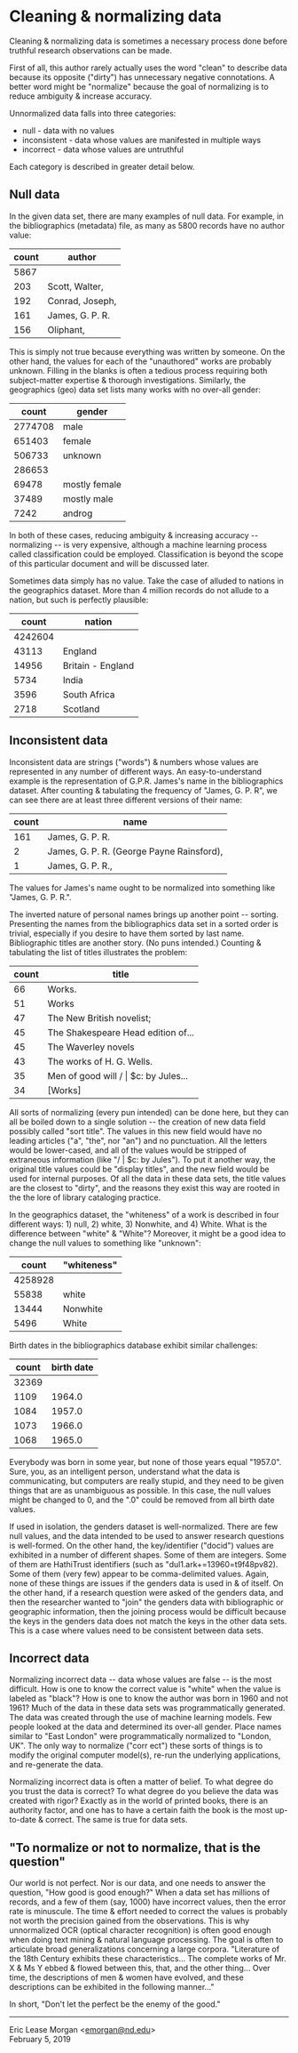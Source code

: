 # Cleaning &amp; normalizing data

Cleaning &amp; normalizing data is sometimes a necessary process done before truthful research observations can be made.

First of all, this author rarely actually uses the word "clean" to describe data because its opposite ("dirty") has unnecessary negative connotations. A better word might be "normalize" because the goal of normalizing is to reduce ambiguity &amp; increase accuracy. 

Unnormalized data falls into three categories:

  * null - data with no values
  * inconsistent - data whose values are manifested in multiple ways
  * incorrect - data whose values are untruthful

Each category is described in greater detail below.


## Null data

In the given data set, there are many examples of null data. For example, in the bibliographics (metadata) file, as many as 5800 records have no author value:

| count  | author          | 
|--------|-----------------|
| 5867   |                 |
| 203    | Scott, Walter,  |
| 192    | Conrad, Joseph, |
| 161    | James, G. P. R. |
| 156    | Oliphant,       |

This is simply not true because everything was written by someone. On the other hand, the values for each of the "unauthored" works are probably unknown. Filling in the blanks is often a tedious process requiring both subject-matter expertise &amp; thorough investigations. Similarly, the geographics (geo) data set lists many works with no over-all gender:

| count   | gender        | 
|---------|---------------|
| 2774708 | male          |
| 651403  | female        |
| 506733  | unknown       |
| 286653  |               |
| 69478   | mostly female |
| 37489   | mostly male   |
| 7242    | androg        |

In both of these cases, reducing ambiguity &amp; increasing accuracy -- normalizing -- is very expensive, although a machine learning process called classification could be employed. Classification is beyond the scope of this particular document and will be discussed later.

Sometimes data simply has no value. Take the case of alluded to nations in the geographics dataset. More than 4 million records do not allude to a nation, but such is perfectly plausible:

| count   | nation            | 
|---------|-------------------|
|4242604  |                   |
|43113    | England           |
|14956    | Britain - England | 
|5734     | India             | 
|3596     | South Africa      | 
|2718     | Scotland          | 


## Inconsistent data

Inconsistent data are strings ("words") &amp; numbers whose values are represented in any number of different ways. An easy-to-understand example is the representation of G.P.R. James's name in the bibliographics dataset. After counting &amp; tabulating the frequency of "James, G. P. R", we can see there are at least three different versions of their name:

| count | name                                      | 
|-------|-------------------------------------------|
| 161   | James, G. P. R.                           |
| 2     | James, G. P. R. (George Payne Rainsford), |
| 1     | James, G. P. R.,                          |

The values for James's name ought to be normalized into something like "James, G. P. R.".

The inverted nature of personal names brings up another point -- sorting. Presenting the names from the bibliographics data set in a sorted order is trivial, especially if you desire to have them sorted by last name. Bibliographic titles are another story. (No puns intended.) Counting &amp; tabulating the list of titles illustrates the problem:

| count | title                                | 
|-------|--------------------------------------|
| 66    | Works.                               |
| 51    | Works                                |
| 47    | The New British novelist;            |
| 45    | The Shakespeare Head edition of...   |
| 45    | The Waverley novels                  |
| 43    | The works of H. G. Wells.            |
| 35    | Men of good will / \| $c: by Jules... |
| 34    | [Works]                              |

All sorts of normalizing (every pun intended) can be done here, but they can all be boiled down to a single solution -- the creation of new data field possibly called "sort title". The values in this new field would have no leading articles ("a", "the", nor "an") and no punctuation. All the letters would be lower-cased, and all of the values would be stripped of extraneous information (like "/ | $c: by Jules"). To put it another way, the original title values could be "display titles", and the new field would be used for internal purposes. Of all the data in these data sets, the title values are the closest to "dirty", and the reasons they exist this way are rooted in the the lore of library cataloging practice.

In the geographics dataset, the "whiteness" of a work is described in four different ways: 1) null, 2) white, 3) Nonwhite, and 4) White. What is the difference between "white" &amp; "White"? Moreover, it might be a good idea to change the null values to something like "unknown":

| count   | "whiteness" | 
|---------|-------------|
| 4258928 |             |
| 55838   | white       |
| 13444   | Nonwhite    |
| 5496    | White       |

Birth dates in the bibliographics database exhibit similar challenges:

| count   | birth date | 
|---------|------------|
| 32369   |            |
| 1109    | 1964.0     |
| 1084    | 1957.0     |
| 1073    | 1966.0     |
| 1068    | 1965.0     |

Everybody was born in some year, but none of those years equal "1957.0". Sure, you, as an intelligent person, understand what the data is communicating, but computers are really stupid, and they need to be given things that are as unambiguous as possible. In this case, the null values might be changed to 0, and the ".0" could be removed from all birth date values.

If used in isolation, the genders dataset is well-normalized. There are few null values, and the data intended to be used to answer research questions is well-formed. On the other hand, the key/identifier ("docid") values are exhibited in a number of different shapes. Some of them are integers. Some of them are HathiTrust identifiers (such as "dul1.ark+=13960=t9f48pv82). Some of them (very few) appear to be comma-delimited values. Again, none of these things are issues if the genders data is used in &amp; of itself. On the other hand, if a research question were asked of the genders data, and then the researcher wanted to "join" the genders data with bibliographic or geographic information, then the joining process would be difficult because the keys in the genders data does not match the keys in the other data sets. This is a case where values need to be consistent between data sets.


## Incorrect data

Normalizing incorrect data -- data whose values are false -- is the most difficult. How is one to know the correct value is "white" when the value is labeled as "black"? How is one to know the author was born in 1960 and not 1961? Much of the data in these data sets was programmatically generated. The data was created through the use of machine learning models. Few people looked at the data and determined its over-all gender. Place names similar to "East London" were programmatically normalized to "London, UK". The only way to normalize ("corr ect") these sorts of things is to modify the original computer model(s), re-run the underlying applications, and re-generate the data. 

Normalizing incorrect data is often a matter of belief. To what degree do you trust the data is correct? To what degree do you believe the data was created with rigor? Exactly as in the world of printed books, there is an authority factor, and one has to have a certain faith the book is the most up-to-date &amp; correct. The same is true for data sets.

## "To normalize or not to normalize, that is the question"

Our world is not perfect. Nor is our data, and one needs to answer the question, "How good is good enough?" When a data set has millions of records, and a few of them (say, 1000) have incorrect values, then the error rate is minuscule. The time &amp; effort needed to correct the values is probably not worth the precision gained from the observations. This is why unnormalized OCR (optical character recognition) is often good enough when doing text mining &amp; natural language processing. The goal is often to articulate broad generalizations concerning a large corpora. "Literature of the 18th Century exhibits these characteristics... The complete works of Mr. X &amp; Ms Y ebbed &amp; flowed between this, that, and the other thing... Over time, the descriptions of men &amp; women have evolved, and these descriptions can be exhibited in the following manner..."


In short, "Don't let the perfect be the enemy of the good."

---  
Eric Lease Morgan &lt;emorgan@nd.edu&gt;   
February 5, 2019